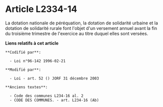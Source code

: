 # Article L2334-14

La dotation nationale de péréquation, la dotation de solidarité urbaine et la dotation de solidarité rurale font l'objet d'un
versement annuel avant la fin du troisième trimestre de l'exercice au titre duquel elles sont versées.

**Liens relatifs à cet article**

	**Codifié par**:

	  - Loi n°96-142 1996-02-21

	**Modifié par**:

	  - Loi - art. 52 () JORF 31 décembre 2003

	**Anciens textes**:

	  - Code des communes L234-16 al. 2
	  - CODE DES COMMUNES. - art. L234-16 (Ab)
